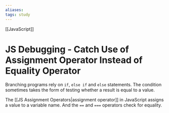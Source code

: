 ```yaml
---
aliases:
tags: study
---
```

[[JavaScript]]
# JS Debugging - Catch Use of Assignment Operator Instead of Equality Operator
Branching programs rely on `if`, `else if` and `else` statements. The condition sometimes takes the form of testing whether a result is equal to a value.

The [[JS Assignment Operators|assignment operator]] in JavaScript assigns a value to a variable name. And the `==` and `===` operators check for equality.
